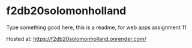 # f2db20solomonholland

Type something good here, this is a readme, for web apps assignment 11

Hosted at: 
https://f2db20solomonholland.onrender.com/
